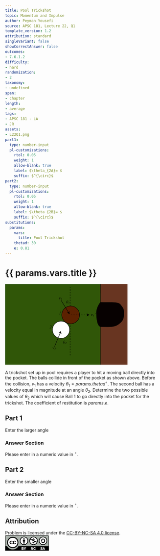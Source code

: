 ```yaml
---
title: Pool Trickshot
topic: Momentum and Impulse
author: Peyman Yousefi
source: APSC 181, Lecture 22, Q1
template_version: 1.2
attribution: standard
singleVariant: false
showCorrectAnswer: false
outcomes:
- 7.6.1.2
difficulty:
- hard
randomization:
- 2
taxonomy:
- undefined
span:
- chapter
length:
- average
tags:
- APSC 181 - LA
- JR
assets:
- L22Q1.png
part1:
  type: number-input
  pl-customizations:
    rtol: 0.05
    weight: 1
    allow-blank: true
    label: $\theta_{2A}= $
    suffix: $^{\circ}$
part2:
  type: number-input
  pl-customizations:
    rtol: 0.05
    weight: 1
    allow-blank: true
    label: $\theta_{2B}= $
    suffix: $^{\circ}$
substitutions:
  params:
    vars:
      title: Pool Trickshot
    thetad: 30
    e: 0.81
---
```

# {{ params.vars.title }}
<img src="L22Q1.png" width=400>

A trickshot set up in pool requires a player to hit a moving ball directly into the pocket.
The balls collide in front of the pocket as shown above.
Before the collision, $v_1$ has a velocity $\theta_1= {{params.thetad}}^\circ$.
The second ball has a velocity equal in magnitude at an angle $\theta_2$.
Determine the two possible values of $\theta_2$ which will cause Ball 1 to go directly into the pocket for the trickshot.
The coefficient of restitution is ${{params.e}}$.

## Part 1

Enter the larger angle

### Answer Section

Please enter in a numeric value in $^\circ$.

## Part 2

Enter the smaller angle

### Answer Section

Please enter in a numeric value in $^\circ$.

## Attribution

Problem is licensed under the [CC-BY-NC-SA 4.0 license](https://creativecommons.org/licenses/by-nc-sa/4.0/).<br> ![The Creative Commons 4.0 license requiring attribution-BY, non-commercial-NC, and share-alike-SA license.](https://raw.githubusercontent.com/firasm/bits/master/by-nc-sa.png)